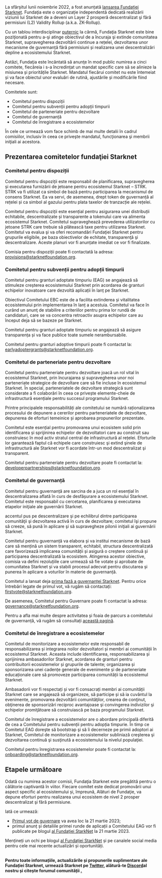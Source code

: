 La sfârșitul lunii noiembrie 2022, a fost anunțată [lansarea Fundației Starknet](https://medium.com/starkware/introducing-the-starknet-foundation-bd4b4379fbb). Fundaţia este o organizaţie independentă dedicată realizării viziunii lui Starknet de a deveni un Layer 2 prosperă descentralizat şi fără permisiuni (L2) Validity Rollup (a.k.a. ZK-Rollup). 

Cu un tablou interdisciplinar [puternic](https://medium.com/starknet-foundation/welcome-to-the-world-starknet-foundation-7bd55d5dbc59) la cârmă, Fundaţia Starknet este bine poziţionată pentru a-şi atinge obiectivul de a încuraja şi extinde comunitatea Starknet, supravegherea dezvoltării continue a rețelei, dezvoltarea unor mecanisme de guvernanță fără permisiuni și realizarea unei descentralizări depline a ecosistemului Starknet. 

Astăzi, Fundaţia este încântată să anunţe în mod public numirea a cinci comitete, fiecăreia i s-a încredințat un mandat specific care să se alinieze la misiunea și prioritățile Starknet. Mandatul fiecărui comitet nu este întemeiat și va face obiectul unor evaluări de rutină, ajustările și modificările fiind necesare.

Comitetele sunt:

* Comitetul pentru dispoziții
* Comitetul pentru subvenții pentru adopții timpurii
* Comitetul de parteneriate pentru dezvoltare
* Comitetul de guvernanță
* Comitetul de înregistrare a ecosistemelor

În cele ce urmează vom face schimb de mai multe detalii în cadrul comisiilor, inclusiv în ceea ce priveşte mandatul, funcţionarea şi membrii iniţiali ai acestora.

## Prezentarea comitetelor fundaţiei Starknet 

### Comitetul pentru dispoziții

Comitetul pentru dispoziții este responsabil de planificarea, supravegherea și executarea furnizării de jetoane pentru ecosistemul Starknet – STRK. STRK va fi utilizat ca simbol de bază pentru participarea la mecanismul de consens Starknet. Ea va servi, de asemenea, drept token de guvernanță al rețelei și ca simbol al gazului pentru plata taxelor de tranzacție ale rețelei. 

Comitetul pentru dispoziții este esențial pentru asigurarea unei distribuții echitabile, descentralizate și transparente a tokenului care va alimenta ecosistemul Starknet. Comitetul supraveghează prevederea utilizatorilor cu jetoane STRK care trebuie să plătească taxe pentru utilizarea Starknet. Comitetul va evalua şi va oferi recomandări Fundaţiei Starknet pentru grupurile eligibile, pe baza obiectivelor de echitate, transparenţă şi descentralizare. Aceste planuri vor fi anunțate imediat ce vor fi finalizate.

Comisia pentru dispoziții poate fi contactată la adresa: [provisions@starknetfoundation.org](mailto:provisions@starknetfoundation.org).

### Comitetul pentru subvenții pentru adopții timpurii

Comitetul pentru granturi adoptate timpuriu (EAG) se angajează să stimuleze creșterea ecosistemului Starknet prin acordarea de granturi echipelor inovatoare care dezvoltă aplicații în lanț pe Starknet. 

Obiectivul Comitetului EBC este de a facilita extinderea și vitalitatea ecosistemului prin implementarea în lanț a acestuia. Comitetul va face în curând un anunţ de stabilire a criteriilor pentru prima lor rundă de candidaturi, care se va concentra retroactiv asupra echipelor care au început deja să se bazeze pe Starknet. 

Comitetul pentru granturi adoptate timpuriu se angajează să asigure transparența și va face publice toate sumele nerambursabile.

Comitetul pentru granturi adoptive timpurii poate fi contactat la: [earlyadoptergrants@starknetfoundation.org](earlyadoptergrants@starknetfoundation.org).

### Comitetul de parteneriate pentru dezvoltare

Comitetul pentru parteneriate pentru dezvoltare joacă un rol vital în ecosistemul Starknet, prin încurajarea şi supravegherea unor noi parteneriate strategice de dezvoltare care să fie incluse în ecosistemul Starknet. În special, parteneriatele de dezvoltare strategică sunt considerate a fi colaborări în ceea ce privește elemente-cheie de infrastructură esențiale pentru succesul programului Starknet.

Printre principalele responsabilități ale comitetului se numără raționalizarea procesului de depunere a cererilor pentru parteneriatele de dezvoltare, depunerea de eforturi temeinice și aprobarea propunerilor prezentate. 

Comitetul este esențial pentru promovarea unui ecosistem solid prin identificarea și sprijinirea echipelor de dezvoltatori care au construit sau construiesc în mod activ stratul central de infrastructură al rețelei. Eforturile lor garantează faptul că echipele care construiesc şi extind şinele de infrastructură ale Starknet vor fi acordate într-un mod descentralizat şi transparent. 

Comitetul pentru parteneriate pentru dezvoltare poate fi contactat la: [developerpartnerships@starknetfoundation.org](mailto:developerpartnerships@starknetfoundation.org).

### Comitetul de guvernanță

Comitetul pentru guvernanță are sarcina de a juca un rol esențial în descentralizarea aflată în curs de desfășurare a ecosistemului Starknet. Comitetul este responsabil cu cercetarea, planificarea şi executarea etapelor iniţiale ale guvernării Starknet. 

accentul pus pe descentralizare şi pe echilibrul dintre participarea comunităţii şi dezvoltarea activă în curs de dezvoltare; comitetul îşi propune să creeze, să pună în aplicare şi să supravegheze pilonii iniţiali ai guvernării Starknet. 

Comitetul pentru guvernanță va elabora și va institui mecanisme de bază care să mențină un sistem transparent, echitabil, structura descentralizată care favorizează implicarea comunității și asigură o creștere continuă și participarea descentralizată la ecosistem. Atingerea acestor obiective, comisia va defini rezoluțiile care urmează să fie votate și aprobate de comunitatea Starknet și va stabili procesul adecvat pentru discutarea și punerea în aplicare a voturilor în materie de guvernanță. 

Comitetul a lansat deja [prima fază a guvernanței Starknet](https://community.starknet.io/t/starknet-foundation-delegation-for-the-first-vote/11820). Pentru orice întrebări legate de primul vot, vă rugăm să contactați: [firstvote@starknetfoundation.org](mailto:firstvote@starknetfoundation.org).

De asemenea, Comitetul pentru Guvernare poate fi contactat la adresa: [governance@starknetfoundation.org](mailto:governance@starknetfoundation.org). 

Pentru a afla mai multe despre activitatea și foaia de parcurs a comitetului de guvernanță, vă rugăm să consultați [această pagină](https://www.starknet.io/en/posts/governance).

### Comitetul de înregistrare a ecosistemelor

Comitetul de monitorizare a ecosistemelor este responsabil de responsabilizarea și integrarea noilor dezvoltatori și membri ai comunității în ecosistemul Starknet. Aceasta include identificarea, responsabilizarea și sprijinirea ambasadorilor Starknet, acordarea de granturi pentru contribuitorii ecosistemelor și grupurile de talente; organizarea și sponsorizarea unei cadențe generale de evenimente și de parteneriate educaționale care să promoveze participarea comunității la ecosistemul Starknet. 

Ambasadorii vor fi respectați și vor fi consacrați membri ai comunității Starknet care se angajează să organizeze, să participe și să ia cuvântul la evenimente, promovarea dezvoltării comunităţilor, crearea de conţinut, obţinerea de sponsorizări reciproc avantajoase şi convingerea indivizilor şi echipelor promiţătoare să construiască pe baza programului Starknet.

Comitetul de înregistrare a ecosistemelor are o abordare principală diferită de cea a Comitetului pentru subvenții pentru adopția timpurie. În timp ce Comitetul EAG doreşte să bootstrap şi să îi decerneze pe primii adoptori ai Starknet, Comitetul de monitorizare a ecosistemelor subliniază creşterea şi dezvoltarea continuă şi susţinută a ecosistemului la nivelul populaţiei. 

Comitetul pentru înregistrarea ecosistemelor poate fi contactat la: [onboarding@starknetfoundation.org](mailto:onboarding@starknetfoundation.org).

## Etapele următoare

Odată cu numirea acestor comisii, Fundaţia Starknet este pregătită pentru o călătorie captivantă în viitor. Fiecare comitet este dedicat promovării unui aspect specific al ecosistemului și, împreună, Alături de Fundaţie, va depune eforturi pentru realizarea unui ecosistem de nivel 2 prosper descentralizat şi fără permisiune.  

Iată ce urmează: 

* [Primul vot de guvernare](https://community.starknet.io/t/starknet-foundation-delegation-for-the-first-vote/11820) va avea loc la 21 martie 2023;
* primul anunț și detaliile primei runde de aplicații a Comitetului EAG vor fi publicate pe blogul [al Fundației StarkNet](https://www.starknet.io/en/posts/foundation) la 21 martie 2023.

Mențineți un ochi pe blogul [al Fundației StarkNet](https://www.starknet.io/en/posts/foundation) și pe canalele social media pentru cele mai recente actualizări și oportunități.

**\
Pentru toate informațiile, actualizările și propunerile suplimentare ale Fundației Starknet, urmează Starknet pe [Twitter](https://twitter.com/Starknet), alătură-te [Discord](http://starknet.io/discord)al nostru și citește forumul comunității [.](https://community.starknet.io/)**